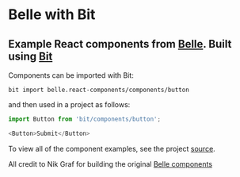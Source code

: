 # Belle with Bit

## Example React components from [Belle](http://nikgraf.github.io/belle/). Built using [Bit](https://bitsrc.io/belle/react-components#components)

Components can be imported with Bit:
```
bit import belle.react-components/components/button
```

and then used in a project as follows:
```js
import Button from 'bit/components/button';

<Button>Submit</Button>
```

To view all of the component examples, see the project [source](https://github.com/GideonShils/Belle-With-Bit/blob/master/src/index.js).

All credit to Nik Graf for building the original [Belle components](https://github.com/nikgraf/belle)